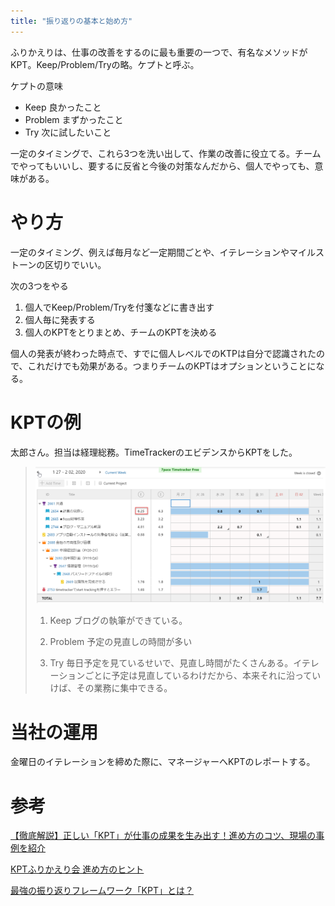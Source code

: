 ```yaml
---
title: "振り返りの基本と始め方"
---
```


ふりかえりは、仕事の改善をするのに最も重要の一つで、有名なメソッドがKPT。Keep/Problem/Tryの略。ケプトと呼ぶ。

ケプトの意味

- Keep 良かったこと
- Problem まずかったこと
- Try 次に試したいこと

一定のタイミングで、これら3つを洗い出して、作業の改善に役立てる。チームでやってもいいし、要するに反省と今後の対策なんだから、個人でやっても、意味がある。

# やり方

一定のタイミング、例えば毎月など一定期間ごとや、イテレーションやマイルストーンの区切りでいい。

次の3つをやる

1. 個人でKeep/Problem/Tryを付箋などに書き出す
2. 個人毎に発表する
3. 個人のKPTをとりまとめ、チームのKPTを決める

個人の発表が終わった時点で、すでに個人レベルでのKTPは自分で認識されたので、これだけでも効果がある。つまりチームのKPTはオプションということになる。

# KPTの例

太郎さん。担当は経理総務。TimeTrackerのエビデンスからKPTをした。

> ![](../assets/images/2020-02-17-15-03-17.png)
>
> 1. Keep
> ブログの執筆ができている。
>
> 2. Problem
> 予定の見直しの時間が多い
>
> 3. Try
> 毎日予定を見ているせいで、見直し時間がたくさんある。イテレーションごとに予定は見直しているわけだから、本来それに沿っていけば、その業務に集中できる。

# 当社の運用

金曜日のイテレーションを締めた際に、マネージャーへKPTのレポートする。

# 参考

[【徹底解説】正しい「KPT」が仕事の成果を生み出す！進め方のコツ、現場の事例を紹介](https://seleck.cc/kpt)

[KPTふりかえり会 進め方のヒント](http://objectclub.jp/download/files/pf/KPT_TIPS.pdf)

[最強の振り返りフレームワーク「KPT」とは？](https://venturetimes.jp/venture-news/column/48269.html)

